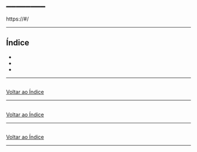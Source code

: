 # ________

https://#/

---

## <a name="indice">Índice</a>

- [](#parte1)   
- [](#parte2)   
- [](#parte3)   

---

## <a name="parte1"></a>


[Voltar ao Índice](#indice)

---

## <a name="parte2"></a>


[Voltar ao Índice](#indice)

---

## <a name="parte3"></a>


[Voltar ao Índice](#indice)

---

